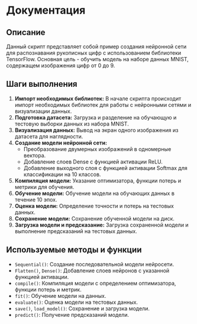 # Документация 

## Описание
Данный скрипт представляет собой пример создания нейронной сети для распознавания рукописных цифр с использованием библиотеки TensorFlow. 
Основная цель - обучить модель на наборе данных MNIST, содержащем изображения цифр от 0 до 9.

## Шаги выполнения
1. **Импорт необходимых библиотек:** В начале скрипта происходит импорт необходимых библиотек для работы с нейронными сетями и визуализации данных.
2. **Подготовка датасета:** Загрузка и разделение на обучающую и тестовую выборки данных из набора MNIST.
3. **Визуализация данных:** Вывод на экран одного изображения из датасета для наглядности.
4. **Создание модели нейронной сети:**
   - Преобразование двумерных изображений в одномерные вектора.
   - Добавление слоев Dense с функцией активации ReLU.
   - Добавление выходного слоя с функцией активации Softmax для классификации на 10 классов.
5. **Компиляция модели:** Указание оптимизатора, функции потерь и метрики для обучения.
6. **Обучение модели:** Обучение модели на обучающих данных в течение 10 эпох.
7. **Оценка модели:** Определение точности и потерь на тестовых данных.
8. **Сохранение модели:** Сохранение обученной модели на диск.
9. **Загрузка модели и предсказание:** Загрузка сохраненной модели и выполнение предсказаний на тестовых данных.

## Используемые методы и функции
- `Sequential()`: Создание последовательной модели нейросети.
- `Flatten()`, `Dense()`: Добавление слоев нейронов с указанной функцией активации.
- `compile()`: Компиляция модели с определением оптимизатора, функции потерь и метрик.
- `fit()`: Обучение модели на данных.
- `evaluate()`: Оценка модели на тестовых данных.
- `save()`, `load_model()`: Сохранение и загрузка модели.
- `predict()`: Получение предсказаний модели.

